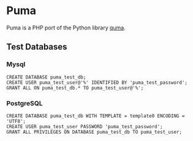 Puma
====

Puma is a PHP port of the Python library [quma](https://quma.readthedocs.io).

## Test Databases

### Mysql

    CREATE DATABASE puma_test_db;
    CREATE USER puma_test_user@'%' IDENTIFIED BY 'puma_test_password';
    GRANT ALL ON puma_test_db.* TO puma_test_user@'%';

### PostgreSQL

    CREATE DATABASE puma_test_db WITH TEMPLATE = template0 ENCODING = 'UTF8';
    CREATE USER puma_test_user PASSWORD 'puma_test_password';
    GRANT ALL PRIVILEGES ON DATABASE puma_test_db TO puma_test_user;
